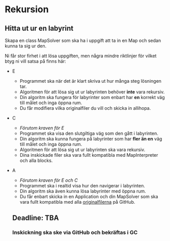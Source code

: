 # Rekursion

## Hitta ut ur en labyrint 

Skapa en class MapSolver som ska ha i uppgift att ta in en Map och sedan kunna ta sig ur den.

Ni får stor firhet i att lösa uppgiften, men några mindre riktlinjer för vilket btyg ni vill satsa på finns här:

* E 
  * Programmet ska när det är klart skriva ut hur många steg lösningen tar.
  * Algoritmen för att lösa sig ut ur labyrinten behöver **inte** vara rekursiv.
  * Din algoritm ska fungera för labyrinter som enbart har **en** korrekt väg till målet och inga öppna rum.
  * Du får modifiera vilka originalfiler du vill och skicka in allihopa.

* C
  * *Förutom kraven för E*
  * Programmet ska visa den slutgiltiga väg som den gått i labyrinten.
  * Din algoritm ska kunna fungera på labyrinter som har **fler än en** väg till målet och inga öppna rum.
  * Algoritmen för att lösa sig ut ur labyrinten ska vara rekursiv.
  * Dina inskickade filer ska vara fullt kompatibla med MapInterpreter och alla blocks.

* A
  * *Förutom kraven för E och C*
  * Programmet ska i realtid visa hur den navigerar i labyrinten.
  * Din algoritm ska även kunna lösa labyrinter med öppna rum.
  * Du får enbart skicka in en Application och din MapSolver som ska vara fullt kompatibla med alla [originalfilerna](#) på GitHub.

  
  ## Deadline: TBA
  ### Inskickning ska ske via GitHub och bekräftas i GC
